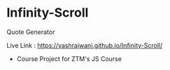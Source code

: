 # Infinity-Scroll

Quote Generator

Live Link : https://yashrajwani.github.io/Infinity-Scroll/

- Course Project for ZTM's JS Course
